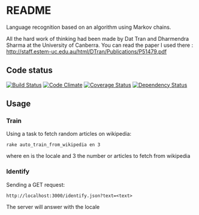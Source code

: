 # README

Language recognition based on an algorithm using Markov chains.

All the hard work of thinking had been made by Dat Tran and Dharmendra Sharma at the University of Canberra. You can read the paper I used there : http://staff.estem-uc.edu.au/html/DTran/Publications/P51479.pdf

## Code status

[![Build Status](https://travis-ci.org/sallesma/language-recognition.svg?branch=master)](https://travis-ci.org/sallesma/language-recognition)
[![Code Climate](https://codeclimate.com/github/sallesma/language-recognition/badges/gpa.svg)](https://codeclimate.com/github/sallesma/language-recognition)
[![Coverage Status](https://coveralls.io/repos/github/sallesma/language-recognition/badge.svg?branch=master)](https://coveralls.io/github/sallesma/language-recognition?branch=master)
[![Dependency Status](https://gemnasium.com/badges/github.com/sallesma/language-recognition.svg)](https://gemnasium.com/github.com/sallesma/language-recognition)

## Usage

### Train

Using a task to fetch random articles on wikipedia:
```
rake auto_train_from_wikipedia en 3
```
where en is the locale and 3 the number or articles to fetch from wikipedia


### Identify

Sending a GET request:
```
http://localhost:3000/identify.json?text=<text>
```
The server will answer with the locale
